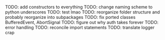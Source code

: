 TODO: add constructors to everything
TODO: change naming scheme to python underscores
TODO: test lmao
TODO: reorganize folder structure and probably reorganize into subpackages
TODO: fix ported classes BufferedEvent, AbortSignal
TODO: figure out why auth takes forever
TODO: error handling
TODO: reconcile import statements
TODO: translate logger crap
